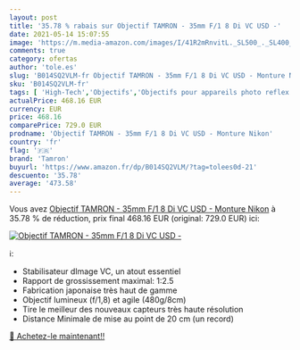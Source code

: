 ```yaml
---
layout: post
title: '35.78 % rabais sur Objectif TAMRON - 35mm F/1 8 Di VC USD -'
date: 2021-05-14 15:07:55
image: 'https://m.media-amazon.com/images/I/41R2mRnvitL._SL500_._SL400_.jpg'
comments: true
category: ofertas
author: 'tole.es'
slug: 'B014SQ2VLM-fr Objectif TAMRON - 35mm F/1 8 Di VC USD - Monture Nikon'
sku: 'B014SQ2VLM-fr'
tags: [ 'High-Tech','Objectifs','Objectifs pour appareils photo reflex et hybrides','Objectifs pour reflex','Photo et caméscopes','tamron', ]
actualPrice: 468.16 EUR
currency: EUR
price: 468.16
comparePrice: 729.0 EUR
prodname: 'Objectif TAMRON - 35mm F/1 8 Di VC USD - Monture Nikon'
country: 'fr'
flag: '🇫🇷'
brand: 'Tamron'
buyurl: 'https://www.amazon.fr/dp/B014SQ2VLM/?tag=tolees0d-21'
descuento: '35.78'
average: '473.58'
---
```


Vous avez [Objectif TAMRON - 35mm F/1 8 Di VC USD - Monture Nikon](https://www.amazon.fr/dp/B014SQ2VLM/?tag=tolees0d-21)  à  35.78 % de réduction, prix final  468.16 EUR (original: 729.0 EUR) ici:

[![Objectif TAMRON - 35mm F/1 8 Di VC USD -](https://m.media-amazon.com/images/I/41R2mRnvitL._SL500_._SL400_.jpg)](https://www.amazon.fr/dp/B014SQ2VLM/?tag=tolees0d-21)

ℹ️:

- Stabilisateur dImage VC, un atout essentiel
- Rapport de grossissement maximal: 1:2.5
- Fabrication japonaise très haut de gamme
- Objectif lumineux (f/1,8) et agile (480g/8cm)
- Tire le meilleur des nouveaux capteurs très haute résolution
- Distance Minimale de mise au point de 20 cm (un record)

[🛒 Achetez-le maintenant!!](https://www.amazon.fr/dp/B014SQ2VLM/?tag=tolees0d-21)
